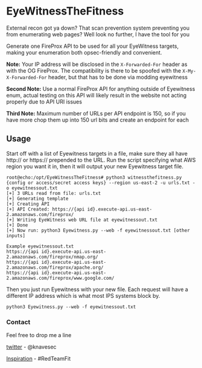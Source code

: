 # EyeWitnessTheFitness #

External recon got ya down? That scan prevention system preventing you from enumerating web pages? Well look no further, I have the tool for you

Generate one FireProx API to be used for all your EyeWitness targets, making your enumeration both opsec-friendly and convenient.

**Note:** Your IP address will be disclosed in the `X-Forwarded-For` header as with the OG FireProx. The compatibility is there to be spoofed with the `X-My-X-Forwarded-For` header, but that has to be done via modding eyewitness

**Second Note:** Use a normal FireProx API for anything outside of Eyewitness enum, actual testing on this API will likely result in the website not acting properly due to API URI issues

**Third Note:** Maximum number of URLs per API endpoint is 150, so if you have more chop them up into 150 url bits and create an endpoint for each

## Usage ##

Start off with a list of Eyewitness targets in a file, make sure they all have http:// or https:// prepended to the URL. Run the script specifying what AWS region you want it in, then it will output your new Eyewitness target file.

```
root@echo:/opt/EyeWitnessTheFitness# python3 witnessthefitness.py {config or access/secret access keys} --region us-east-2 -u urls.txt -o eyewitnessout.txt
[+] 3 URLs read from file: urls.txt
[+] Generating template
[+] Creating API
[+] API Created: https://{api id}.execute-api.us-east-2.amazonaws.com/fireprox/
[+] Writing EyeWitness web URL file at eyewitnessout.txt
[+] Done
[+] Now run: python3 Eyewitness.py --web -f eyewitnessout.txt [other inputs]
```

```
Example eyewitnessout.txt
https://{api id}.execute-api.us-east-2.amazonaws.com/fireprox/nmap.org/
https://{api id}.execute-api.us-east-2.amazonaws.com/fireprox/apache.org/
https://{api id}.execute-api.us-east-2.amazonaws.com/fireprox/www.google.com/
```

Then you just run Eyewitness with your new file. Each request will have a different IP address which is what most IPS systems block by.

```
python3 Eyewitness.py --web -f eyewitnessout.txt
```

### Contact ###

Feel free to drop me a line

[twitter](https://twitter.com/knavesec) - \@knavesec

[Inspiration](https://www.youtube.com/watch?v=_PP1AK1Aqis&t=92s) - \#RedTeamFit

